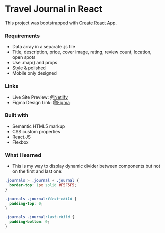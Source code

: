 # Travel Journal in React

This project was bootstrapped with [Create React App](https://github.com/facebook/create-react-app).

### Requirements

- Data array in a separate .js file
- Title, description, price, cover image, rating, review count, location, open spots
- Use .map() and props
- Style & polished
- Mobile only designed

### Links

- Live Site Preview: [@Netlify](https://roob-travel-journal.netlify.app)
- Figma Design Link: [@Figma](https://www.figma.com/file/QG4cOExkdbIbhSfWJhs2gs/Travel-Journal)

### Built with

- Semantic HTML5 markup
- CSS custom properties
- React.JS
- Flexbox

### What I learned

- This is my way to display dynamic divider between components but not on the first and last one:

```css
.journals > .journal + .journal {
  border-top: 1px solid #F5F5F5;
}

.journals .journal:first-child {
  padding-top: 0;
}

.journals .journal:last-child {
  padding-bottom: 0;
}
```